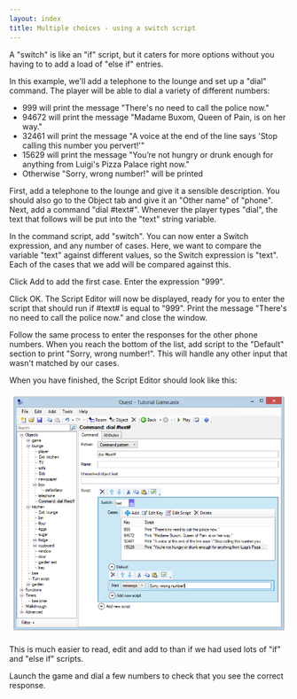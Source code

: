 ```yaml
---
layout: index
title: Multiple choices - using a switch script
---
```


A "switch" is like an "if" script, but it caters for more options without you having to to add a load of "else if" entries.

In this example, we'll add a telephone to the lounge and set up a "dial" command. The player will be able to dial a variety of different numbers:

-   999 will print the message "There's no need to call the police now."
-   94672 will print the message "Madame Buxom, Queen of Pain, is on her way."
-   32461 will print the message "A voice at the end of the line says 'Stop calling this number you pervert!'"
-   15629 will print the message "You’re not hungry or drunk enough for anything from Luigi's Pizza Palace right now."
-   Otherwise "Sorry, wrong number!" will be printed

First, add a telephone to the lounge and give it a sensible description. You should also go to the Object tab and give it an "Other name" of "phone". Next, add a command "dial \#text\#". Whenever the player types "dial", the text that follows will be put into the "text" string variable.

In the command script, add "switch". You can now enter a Switch expression, and any number of cases. Here, we want to compare the variable "text" against different values, so the Switch expression is "text". Each of the cases that we add will be compared against this.

Click Add to add the first case. Enter the expression "999".

     

Click OK. The Script Editor will now be displayed, ready for you to enter the script that should run if \#text\# is equal to "999". Print the message "There's no need to call the police now." and close the window.

Follow the same process to enter the responses for the other phone numbers. When you reach the bottom of the list, add script to the "Default" section to print "Sorry, wrong number!". This will handle any other input that wasn't matched by our cases.

When you have finished, the Script Editor should look like this:

![](Switch.png "Switch.png")

This is much easier to read, edit and add to than if we had used lots of "if" and "else if" scripts.

Launch the game and dial a few numbers to check that you see the correct response.